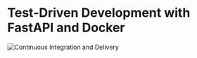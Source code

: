 # Test-Driven Development with FastAPI and Docker

![Continuous Integration and Delivery](https://github.com/https://github.com/KolevDarko/fastapi-tdd-docker/workflows/Continuous%20Integration%20and%20Delivery/badge.svg?branch=master)
